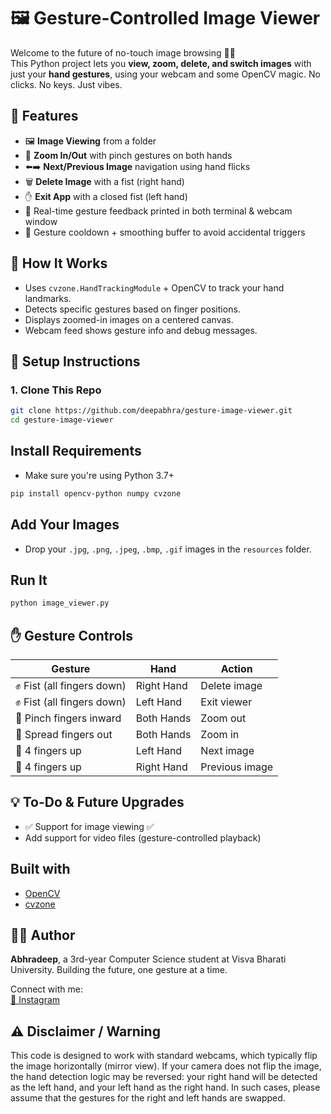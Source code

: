# 🖼️ Gesture-Controlled Image Viewer

Welcome to the future of no-touch image browsing 👋✨  
This Python project lets you **view, zoom, delete, and switch images** with just your **hand gestures**, using your webcam and some OpenCV magic. No clicks. No keys. Just vibes.

## 🔮 Features

- 🖼️ **Image Viewing** from a folder
- 🤏 **Zoom In/Out** with pinch gestures on both hands
- ⬅️➡️ **Next/Previous Image** navigation using hand flicks
- 🗑️ **Delete Image** with a fist (right hand)
- ✋ **Exit App** with a closed fist (left hand)
- 💬 Real-time gesture feedback printed in both terminal & webcam window
- 🧠 Gesture cooldown + smoothing buffer to avoid accidental triggers

## 🎯 How It Works

- Uses `cvzone.HandTrackingModule` + OpenCV to track your hand landmarks.
- Detects specific gestures based on finger positions.
- Displays zoomed-in images on a centered canvas.
- Webcam feed shows gesture info and debug messages.

## 🚀 Setup Instructions

### 1. Clone This Repo

```bash
git clone https://github.com/deepabhra/gesture-image-viewer.git
cd gesture-image-viewer
```
## Install Requirements
- Make sure you're using Python 3.7+
```bash
pip install opencv-python numpy cvzone
```
## Add Your Images
- Drop your `.jpg`, `.png`, `.jpeg`, `.bmp`, `.gif` images in the `resources` folder.

## Run It
```bash
python image_viewer.py
```

## ✋ Gesture Controls
| Gesture                   | Hand       | Action         |
| ------------------------- | ---------- | -------------- |
| ✊ Fist (all fingers down) | Right Hand | Delete image    |
| ✊ Fist (all fingers down) | Left Hand  | Exit viewer   |
| 🤏 Pinch fingers inward   | Both Hands | Zoom out       |
| 🤏 Spread fingers out     | Both Hands | Zoom in        |
| 👋 4 fingers up           | Left Hand  | Next image |
| 👋 4 fingers up           | Right Hand | Previous image     |

## 💡 To-Do & Future Upgrades
- ✅ Support for image viewing ✅
- Add support for video files (gesture-controlled playback)

## Built with 
- [OpenCV](https://opencv.org/)
- [cvzone](https://github.com/cvzone)

## 👨‍💻 Author
**Abhradeep**, a 3rd-year Computer Science student at Visva Bharati University.
Building the future, one gesture at a time.

Connect with me:\
[📸 Instagram](https://www.instagram.com/deep_abhra/)

## ⚠️ Disclaimer / Warning

This code is designed to work with standard webcams, which typically flip the image horizontally (mirror view). If your camera does not flip the image, the hand detection logic may be reversed: your right hand will be detected as the left hand, and your left hand as the right hand. In such cases, please assume that the gestures for the right and left hands are swapped.